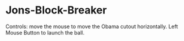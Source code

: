 # Jons-Block-Breaker
Controls: move the mouse to move the Obama cutout horizontally. Left Mouse Button to launch the ball. 
